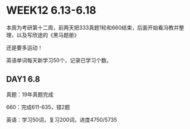 # WEEK12 6.13-6.18

本周为考研第十二周，前两天把333真题1轮和660结束，后面开始看冯教并整理，以及写欣途的《黑马题册》

还是要多运动！

英语单词每天新学习50个，记录已学习个数。

## DAY1 6.8

真题：19年真题完成

660：完成611-635，错2题

英语：学习50词，复习200词，进度4750/5735
